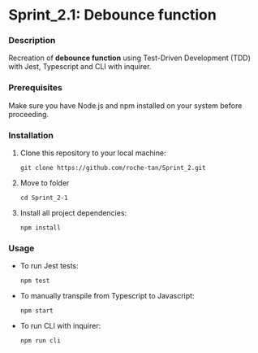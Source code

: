 # Sprint_2.1: Debounce function

### Description

Recreation of **debounce function** using Test-Driven Development (TDD) with Jest, Typescript and CLI with inquirer.

### Prerequisites

Make sure you have Node.js and npm installed on your system before proceeding.

### Installation

1. Clone this repository to your local machine:


   `git clone https://github.com/roche-tan/Sprint_2.git `


2. Move to folder


   `cd Sprint_2-1 `


3. Install all project dependencies:


    `npm install`


### Usage

- To run Jest tests:

    `npm test`


- To manually transpile from Typescript to Javascript:

    `npm start`
    
- To run CLI with inquirer:

    `npm run cli`
